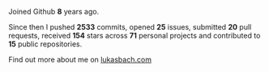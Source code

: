 Joined Github **8** years ago.

Since then I pushed **2533** commits, opened **25** issues, submitted **20** pull requests, received **154** stars across **71** personal projects and contributed to **15** public repositories.

Find out more about me on [lukasbach.com](https://lukasbach.com)
